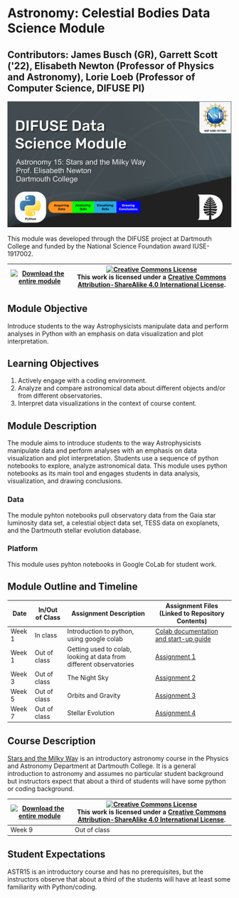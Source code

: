 # Astronomy: Celestial Bodies Data Science Module 

## Contributors: James Busch (GR), Garrett Scott ('22), Elisabeth Newton (Professor of Physics and Astronomy), Lorie Loeb (Professor of Computer Science, DIFUSE PI)

![DIFUSE Data Science Module.  Astronomy 15: Stars and the Milky Way.  Professor Elisabeth Newton, Dartmouth College.  Funded by NSF IUSE1917002](repository_assets/DIFUSE-ASTR-15.png "DIFUSE Data Science Module.  Astronomy 15: Stars and the Milky Way.  Professor Elisabeth Newton, Dartmouth College.  Funded by NSF IUSE1917002")

This module was developed through the DIFUSE project at Dartmouth College and funded by the National Science Foundation award IUSE-1917002.

|[<img src="repository-assets/download-all.png" alt="Download the entire module" align="center" style="width: 4in;" />](https://github.com/difuse-dartmouth/astronomy-celestial-bodies/archive/refs/heads/main.zip)| <a rel="license" href="http://creativecommons.org/licenses/by-sa/4.0/"><img alt="Creative Commons License" style="width=2in" src="https://i.creativecommons.org/l/by-sa/4.0/88x31.png" /><br></a>This work is licensed under a <a rel="license" href="http://creativecommons.org/licenses/by-sa/4.0/">Creative Commons Attribution-ShareAlike 4.0 International License</a>. |
|---------|----------|
## Module Objective

Introduce students to the way Astrophysicists manipulate data and perform analyses in Python with an emphasis on data visualization and plot interpretation.

## Learning Objectives
1. Actively engage with a coding environment.
2. Analyze and compare astronomical data about different objects and/or from different observatories.
3. Interpret data visualizations in the context of course content.

## Module Description

The module aims to introduce students to the way Astrophysicists manipulate data and perform analyses with an emphasis on data visualization and plot interpretation.  Students use a sequence of python notebooks to explore, analyze astronomical data.  This module uses python notebooks as its main tool and engages students in data analysis, visualization, and drawing conclusions. 

### Data

The module pyhton notebooks pull observatory data from the Gaia star luminosity data set, a celestial object data set, TESS data on exoplanets, and the Dartmouth stellar evolution database. 


### Platform
This module uses pyhton notebooks in Google CoLab for student work.


## Module Outline and Timeline


| Date             |  In/Out of Class | Assignment Description                                                                            | Assignment Files (Linked to Repository Contents) |
|------------------|-----------------|---------------------------------------------------------------------------------------------------|--------------------------------------------------|
| Week 1 |  In class    | Introduction to python, using google colab |     [Colab documentation and start-up guide](completed_module/components/Google_Colab_Exercise_Documentation.pdf)                                             |
| Week 1 |  Out of class    | Getting used to colab, looking at data from different observatories | [Assignment 1](completed_module/components/assignment1/Problem_Set_1_module.ipynb)                                                 |
| Week 3 |  Out of class    | The Night Sky | [Assignment 2](completed_module/components/assignment2/1-2_Night_Sky_module_v2.ipynb)                                                 |
| Week 5 |  Out of class    | Orbits and Gravity | [Assignment 3](completed_module/components/assignment3/3-2_Orbits_and_Gravity_module.ipynb)                                                 |
| Week 7 |  Out of class    | Stellar Evolution | [Assignment 4](completed_module/components/assignment4/07-01_Stellar_Evolution_Module.ipynb)                                                 |

## Course Description

[Stars and the Milky Way](http://dartmouth.smartcatalogiq.com/current/orc/Departments-Programs-Undergraduate/Physics-and-Astronomy/ASTR-Astronomy-Undergraduate/ASTR-15) is an introductory astronomy course in the Physics and Astronomy Department at Dartmouth College.  It is a general introduction to astronomy and assumes no particular student background but instructors expect that about a third of students will have some python or coding background.  


|[<img src="repository-assets/download-all.png" alt="Download the entire module" align="center" style="width: 4in;" />](https://github.com/difuse-dartmouth/sociology-health-outcomes/archive/refs/heads/main.zip)| <a rel="license" href="http://creativecommons.org/licenses/by-sa/4.0/"><img alt="Creative Commons License" style="width=2in" src="https://i.creativecommons.org/l/by-sa/4.0/88x31.png" /><br></a>This work is licensed under a <a rel="license" href="http://creativecommons.org/licenses/by-sa/4.0/">Creative Commons Attribution-ShareAlike 4.0 International License</a>. |
|---------|----------|
| Week 9 |  Out of class    | Hot Jupiters | [Assignment 5](https://github.com/difuse-dartmouth/ASTR15_W21/blob/9bd172b6eece7c4320a573b1e7301911c756d7dc/completed_module/components/assignment5/09-2_Hot_Jupiters_Module.ipynb)                                                 |


## Student Expectations

ASTR15 is an introductory course and has no prerequisites, but the instructors observe that about a third of the students will have at least some familiarity with Python/coding.


